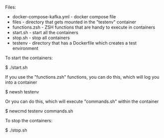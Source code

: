 Files:

- docker-compose-kafka.yml - docker compose file
- files - directory that gets mounted in the "testenv" container
- functions.zsh - ZSH functions that are handy to execute in containers
- start.sh - start all the containers
- stop.sh - stop all containers
- testenv - directory that has a Dockerfile which creates a test environment



To start the containers:

$ ./start.sh


If you use the "functions.zsh" functions, you can do this, which will log you into a container

$ newsh testenv

Or you can do this, which will execute "commands.sh" within the container

$ newcmd testenv commands.sh


To stop the containers:

$ ./stop.sh
